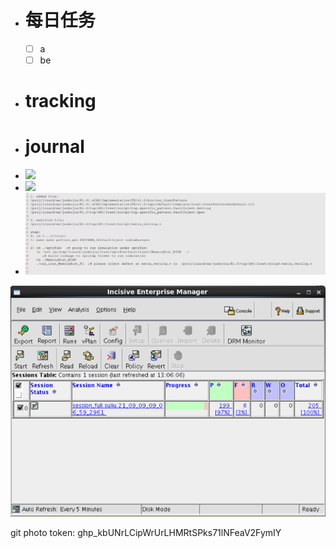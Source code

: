 - # 每日任务
	- [ ] a
	- [ ] be
- # tracking
- # journal
- ![](https://i.loli.net/2021/10/11/9mzCbsgdNI2K1LY.png) 
- ![](https://i.loli.net/2021/10/11/9ce3OZr8TNsx1zV.png)
- ![](https://raw.githubusercontent.com/stanlyliusu/photo/master/img/fault_injection.jpg)


![](https://raw.githubusercontent.com/stanlyliusu/photo/master/img/regr0910.png)

git photo token:
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

